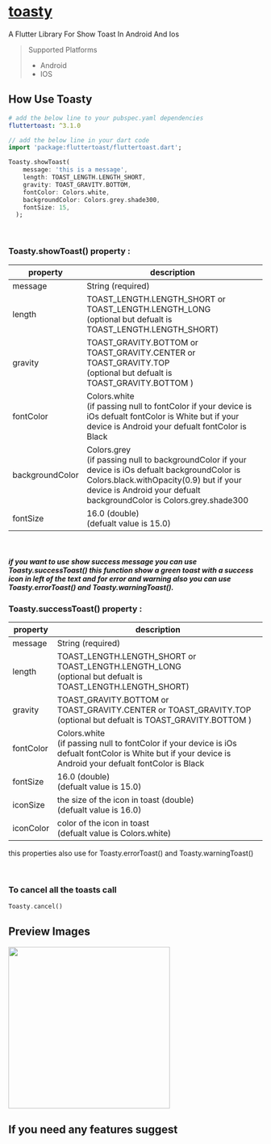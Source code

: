 # [toasty](https://pub.dartlang.org/packages/toasty)

A Flutter Library For Show Toast In Android And Ios
> Supported Platforms
>
> - Android
> - IOS

## How Use Toasty 

```yaml
# add the below line to your pubspec.yaml dependencies
fluttertoast: ^3.1.0
```

```dart
// add the below line in your dart code
import 'package:fluttertoast/fluttertoast.dart';
```
```dart
Toasty.showToast(
    message: 'this is a message',
    length: TOAST_LENGTH.LENGTH_SHORT,
    gravity: TOAST_GRAVITY.BOTTOM,
    fontColor: Colors.white,
    backgroundColor: Colors.grey.shade300,
    fontSize: 15,
  );
```
<br/>

### Toasty.showToast() property :
| property        | description                                                        |
| --------------- | ------------------------------------------------------------------ |
| message             | String (required)                                        |
| length     | TOAST_LENGTH.LENGTH_SHORT or TOAST_LENGTH.LENGTH_LONG <br/>(optional but defualt is TOAST_LENGTH.LENGTH_SHORT)                 |
| gravity         | TOAST_GRAVITY.BOTTOM or TOAST_GRAVITY.CENTER or TOAST_GRAVITY.TOP  <br/>(optional but defualt is TOAST_GRAVITY.BOTTOM ) |
| fontColor | Colors.white <br/> (if passing null to fontColor if your device is iOs defualt fontColor is White but if your device is Android your defualt fontColor is Black                                                 |
| backgroundColor         | Colors.grey  <br/> (if passing null to backgroundColor if your device is iOs defualt backgroundColor is Colors.black.withOpacity(0.9) but if your device is Android your defualt backgroundColor is Colors.grey.shade300                                                     |
| fontSize       | 16.0 (double) <br/> (defualt value is 15.0)                                                      |

<br/>

##### if you want to use show success message you can use Toasty.successToast() this function show a green toast with a success icon in left of the text and for error and warning also you can use Toasty.errorToast() and Toasty.warningToast().

### Toasty.successToast() property :
| property        | description                                                        |
| --------------- | ------------------------------------------------------------------ |
| message             | String (required)                                        |
| length     | TOAST_LENGTH.LENGTH_SHORT or TOAST_LENGTH.LENGTH_LONG <br/>(optional but defualt is TOAST_LENGTH.LENGTH_SHORT)                 |
| gravity         | TOAST_GRAVITY.BOTTOM or TOAST_GRAVITY.CENTER or TOAST_GRAVITY.TOP  <br/>(optional but defualt is TOAST_GRAVITY.BOTTOM ) |
| fontColor | Colors.white <br/> (if passing null to fontColor if your device is iOs defualt fontColor is White but if your device is Android your defualt fontColor is Black                                                 |
| fontSize       | 16.0 (double) <br/> (defualt value is 15.0)                                                      |
| iconSize       | the size of the icon in toast (double) <br/> (defualt value is 16.0)                                                      |
| iconColor       | color of the icon in toast <br/> (defualt value is Colors.white)                                                |

this properties also use for Toasty.errorToast() and Toasty.warningToast()
 
<br/>

### To cancel all the toasts call

```dart
Toasty.cancel()
```

## Preview Images

<img src="https://raw.githubusercontent.com/PonnamKarthik/FlutterToast/master/screenshot/1.png" width="320px" />                                                                                                                

## If you need any features suggest
